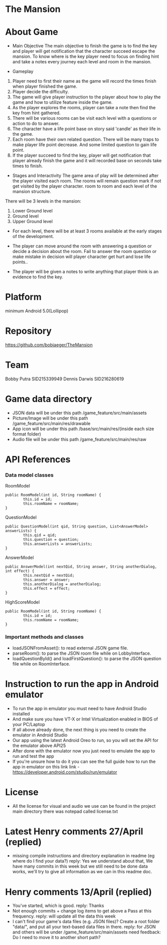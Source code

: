# The Mansion

# About Game
- Main Objective
The main objective to finish the game is to find the key and player will get notification
that the character succeed escape the mansion. To know where is the key player need to focus
on finding hint and take a notes every journey each level and room in the mansion.

- Gameplay
1.  Player need to first their name as the game will record the times finish when player finished the game.
2.  Player decide the difficulty.
3.	The game will give player instruction to the player about how to play the game and how to utilize feature inside the game.
4.	As the player explores the rooms, player can take a note then find the key from hint gathered.
5.	There will be various rooms can be visit each level with a questions or action to do to answer.
6.  The character have a life point base on story said 'candle' as their life in the game.
7.	Each room have their own related question. There will be many traps to make player life point decrease. And some limited question to gain life point.
8.	If the player succeed to find the key, player will get notification that player already finish the game and it will recorded base on seconds take times to finish.

- Stages and Interactivity
The game area of play will be determined after the player visited each room. The rooms will remain question mark if not get visited by the player character.
room to room and each level of the mansion structure.

There will be 3 levels in the mansion:
1. Lower Ground level
2. Ground level
3. Upper Ground level

- For each level, there will be at least 3 rooms available at the early stages
of the development.

- The player can move around the room with answering a question or decide a decision
about the room. Fail to answer the room question or make mistake in decision will
player character get hurt and lose life points..

- The player will be given a notes to write anything that player think is an evidence to find the key.

# Platform
minimum Android 5.0(Lollipop)

# Repository
https://github.com/bobjaeger/TheMansion

# Team
Bobby Putra	SID215339949
Dennis Darwis SID216280619

# Game data directory
- JSON data will be under this path /game_feature/src/main/assets
- Picture/Image will be under this path /game_feature/src/main/res/drawable
- App icon will be under this path /base/src/main/res/(inside each size format folder)
- Audio file will be under this path /game_feature/src/main/res/raw

# API References
### Data model classes
RoomModel
```
public RoomModel(int id, String roomName) {
        this.id = id;
        this.roomName = roomName;
}
```
QuestionModel
```
public QuestionModel(int qid, String question, List<AnswerModel> answerLists) {
        this.qid = qid;
        this.question = question;
        this.answerLists = answerLists;
}
```
AnswerModel
```
public AnswerModel(int nextQid, String answer, String anotherDialog, int effect) {
        this.nextQid = nextQid;
        this.answer = answer;
        this.anotherDialog = anotherDialog;
        this.effect = effect;
}
```
HighScoreModel
```
public RoomModel(int id, String roomName) {
        this.id = id;
        this.roomName = roomName;
}
```
### Important methods and classes
- loadJSONFromAsset(): to read external JSON game file.
- parseRoom(): to parse the JSON room file while on LobbyInterface.
- loadQuestionById() and loadFirstQuestion(): to parse the JSON question file while on RoomInterface.

# Instruction to run the app in Android emulator
- To run the app in emulator you must need to have Android Studio installed
- And make sure you have VT-X or Intel Virtualization enabled in BIOS of your PC/Laptop
- If all above already done, the next thing is you need to create the emulator in Android Studio
- Our app using the latest Android Oreo to run, so you will set the API for the emulator above API25
- After done with the emulator now you just need to emulate the app to run and test the app
- If you're unsure how to do it you can see the full guide how to run the app in emulator on this link
link -https://developer.android.com/studio/run/emulator

# License
- All the license for visual and audio we use can be found in the project main directory there was notepad called license.txt

# Latest Henry comments 27/April (replied)
- missing compile instructions and directory explanation in readme (eg where do I find your data?)
reply: Yes we understand about that, We have many commits in this week but we still need to be done data works, we'll
try to give all information as we can in this readme doc.

# Henry comments 13/April (replied)
- You've started, which is good. reply: Thanks
- Not enough commits + change log items to get above a Pass at this frequency. reply: will update all the data this week
- I can't find your game's data files (e.g. JSON files)? Create a root folder "data/", and put all your text-based data files in there.
reply: for JSON and others will be under /game_feature/src/main/assets
need feedback: Do I need to move it to another short path?
